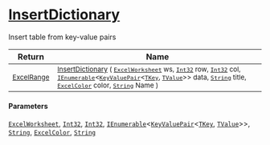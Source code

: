 # [InsertDictionary](./ExcelHelper-100664035.md)

Insert table from key-value pairs

| Return | Name | 
| --- | --- | 
| <sub>[ExcelRange](./ExcelHelper-100664035.md)</sub>| <sub>[InsertDictionary](./ExcelHelper-100664035.md) ( [`ExcelWorksheet`](./ExcelHelper-100664035.md) ws, [`Int32`](https://docs.microsoft.com/en-us/dotnet/api/System.Int32) row, [`Int32`](https://docs.microsoft.com/en-us/dotnet/api/System.Int32) col, [`IEnumerable`](./ExcelHelper-100664035.md)\<[`KeyValuePair`](./ExcelHelper-100664035.md)\<[`TKey`](./ExcelHelper-100664035.md), [`TValue`](./ExcelHelper-100664035.md)>> data, [`String`](https://docs.microsoft.com/en-us/dotnet/api/System.String) title, [`ExcelColor`](./../Excel/ExcelColor.md) color, [`String`](https://docs.microsoft.com/en-us/dotnet/api/System.String) Name )</sub>| <br>


#### Parameters
[`ExcelWorksheet`](./ExcelHelper-100664035.md), [`Int32`](https://docs.microsoft.com/en-us/dotnet/api/System.Int32), [`Int32`](https://docs.microsoft.com/en-us/dotnet/api/System.Int32), [`IEnumerable`](./ExcelHelper-100664035.md)\<[`KeyValuePair`](./ExcelHelper-100664035.md)\<[`TKey`](./ExcelHelper-100664035.md), [`TValue`](./ExcelHelper-100664035.md)>>, [`String`](https://docs.microsoft.com/en-us/dotnet/api/System.String), [`ExcelColor`](./../Excel/ExcelColor.md), [`String`](https://docs.microsoft.com/en-us/dotnet/api/System.String)